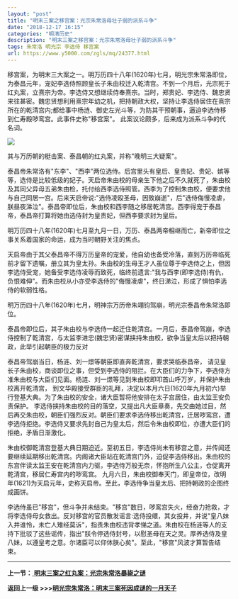 ```yaml
---
layout: "post"
title: "明末三案之移宫案：光宗朱常洛母壮子弱的派系斗争"
date: "2018-12-17 16:15"
categories: "明清历史"
description: "明末三案之移宫案：光宗朱常洛母壮子弱的派系斗争"
tags: 朱常洛 明光宗 李选侍 移宫案
url: https://www.y5000.com/zgls/mq/24377.html
---
```






移宫案，为明末三大案之一。明万历四十八年(1620年)七月，明光宗朱常洛即位，为泰昌元年，宠妃李选侍照顾皇长子朱由校迁入乾清宫。不到一个月后，光宗死于红丸案，立熹宗为帝。李选侍又想继续侍奉熹宗。当时，郑贵妃、李选侍、魏忠贤来往甚密。魏忠贤想利用熹宗年幼之机，把持朝政大权，坚持让李选侍居住在熹宗所在的乾清宫内;都给事中杨涟、御史左光斗等，为防其干预朝事，逼迫李选侍移到仁寿殿哕鸾宫。此事件史称"移宫案"。
此案议论颇多，后来成为派系斗争的代名词。

![](https://img.y5000.com/uploads/allimg/170727/12-1FHG4160G11.jpg)

其与万历朝的梃击案、泰昌朝的红丸案，并称"晚明三大疑案"。

泰昌帝朱常洛有"东李"、"西李"两位选侍。后宫里头有皇后、皇贵妃、贵妃、嫔等等，选侍是比较低级的妃子。天启帝朱由校的母亲生下他之后不久就死了，朱由校及其同父异母五弟朱由检，托付给西李选侍照管。西李为了控制朱由校，便要求他与自己同居一宫。后来天启帝说:"选侍凌殴圣母，因致崩逝"，后"选侍侮慢凌虐，朕昼夜涕泣"。泰昌帝即位后，朱由校和西李随之移居乾清宫。西李得宠于泰昌帝，泰昌帝打算将她由选侍封为皇贵妃，但西李要求封为皇后。

明万历四十八年(1620年)七月至九月一日，万历、泰昌两帝相继而亡，新帝即位之事关系着国家的命运，成为当时朝野关注的焦点。

天启帝由于其父泰昌帝不得万历皇帝的宠爱，他自幼也备受冷落，直到万历帝临死前才留下遗嘱，册立其为皇太孙。朱由校的生母王才人虽位尊于李选侍之上，但因李选侍受宠，她备受李选侍凌辱而致死，临终前遗言:"我与西李(即李选侍)有仇，负恨难伸"。而朱由校从小亦受李选侍的"侮慢凌虐"，终日涕泣，形成了惧怕李选侍的软弱性格。

明万历四十八年(1620年)七月，明神宗万历帝朱翊钧驾崩，明光宗泰昌帝朱常洛即位。

泰昌帝即位后，其子朱由校与李选侍一起迁住乾清宫。一月后，泰昌帝驾崩，李选侍控制了乾清宫，与太监李进忠(魏忠贤)密谋挟持朱由校，欲争当皇太后以把持朝政，此举引起朝臣的极力反对

泰昌帝驾崩当日，杨涟、刘一燝等朝臣即直奔乾清宫，要求哭临泰昌帝，
请见皇长子朱由校，商谈即位之事，但受到李选侍的阻拦。在大臣们的力争下，李选侍方准朱由校与大臣们见面。杨涟、刘一燝等见到朱由校即叩首山呼万岁，并保护朱由校离开乾清宫，
到文华殿接受群臣的礼拜，决定以本月六日(1620年九月初六)举行登基大典。为了朱由校的安全，诸大臣暂将他安排在太子宫居住，由太监王安负责保护。
李选侍挟持朱由校的目的落空，又提出凡大臣章奏，先交由她过目，然后再交朱由校，朝臣们强烈反对。朝臣们要求李选侍移出乾清宫，迁居哕鸾宫，遭李选侍拒绝。李选侍又要求先封自己为皇太后，然后令朱由校即位，亦遭大臣们的拒绝，矛盾日渐激化。

朱由校御乾清宫登基大典日期迫近。至初五日，李选侍尚未有移宫之意，并传闻还要继续延期移出乾清宫。内阁诸大臣站在乾清宫门外，迫促李选侍移出。朱由校的东宫伴读太监王安在乾清宫内力驱，李选侍万般无奈，怀抱所生八公主，仓促离开乾清宫，移居仁寿宫内的哕鸾宫。
九月六日，朱由校御奉天门，即皇帝位，改明年(1621)为天启元年，史称天启帝。至此，李选侍争当皇太后、把持朝政的企图终成画饼。

李选侍虽已"移宫"，但斗争并未结束。"移宫"数日，哕鸾宫失火，经奋力抢救，才将李选侍母女救出。反对移宫的官员散发谣言:选侍投缳，其女投井，并说"皇八妹入井谁怜，未亡人雉经莫诉"，指责朱由校违背孝悌之道。朱由校在杨涟等人的支持下批驳了这些谣传，指出"朕令停选侍封号，以慰圣母在天之灵。厚养选侍及皇八妹，以遵皇考之意。尔诸臣可以仰体朕心矣"。至此，"移宫"风波才算暂告结束。

* * *

**上一节：**[ **明末三案之红丸案：光宗朱常洛暴毙之谜**](https://www.y5000.com/zgls/mq/24376.html)

**返回上一级 >>>[明光宗朱常洛：明末三案死因成谜的一月天子](https://www.y5000.com/zgls/mq/24372.html)**
